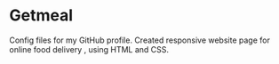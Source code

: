 # Getmeal
Config files for my GitHub profile.
Created responsive website page for online food delivery , using HTML and CSS.
